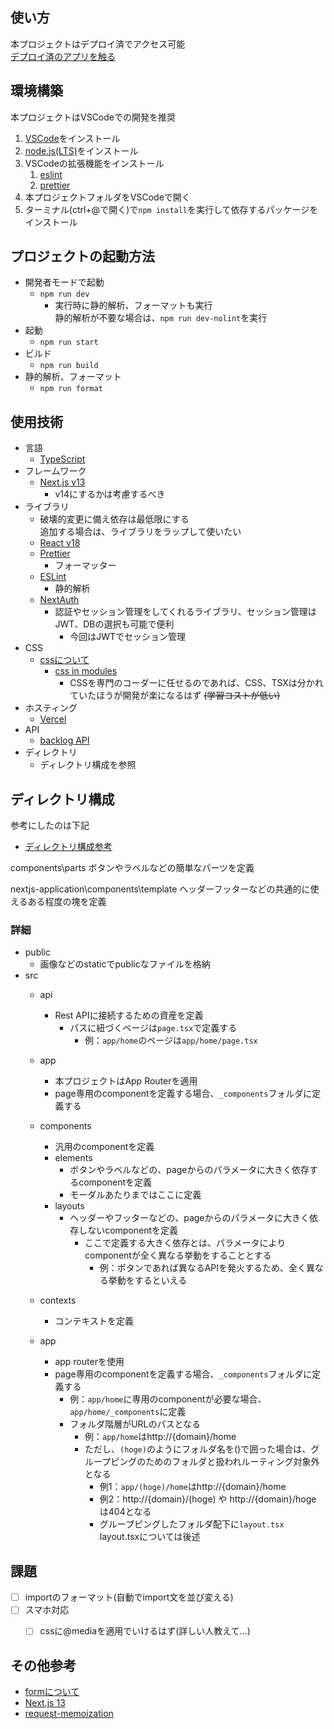 
## 使い方

本プロジェクトはデプロイ済でアクセス可能  
[デプロイ済のアプリを触る](https://nextjs-application-coral.vercel.app/home)


## 環境構築

本プロジェクトはVSCodeでの開発を推奨

1. [VSCode](https://code.visualstudio.com/)をインストール
2. [node.js(LTS)](https://nodejs.org/en)をインストール
3. VSCodeの拡張機能をインストール
   1. [eslint](https://marketplace.visualstudio.com/items?itemName=dbaeumer.vscode-eslint)
   2. [prettier](https://marketplace.visualstudio.com/items?itemName=esbenp.prettier-vscode)
4. 本プロジェクトフォルダをVSCodeで開く
5. ターミナル(ctrl+@で開く)で`npm install`を実行して依存するパッケージをインストール


## プロジェクトの起動方法

- 開発者モードで起動
  - `npm run dev`
    - 実行時に静的解析、フォーマットも実行  
        静的解析が不要な場合は、`npm run dev-nolint`を実行
- 起動
  - `npm run start`
- ビルド
  - `npm run build`
- 静的解析、フォーマット
  - `npm run format`


## 使用技術

- 言語
  - [TypeScript](https://www.typescriptlang.org/)
- フレームワーク
  - [Next.js v13](https://nextjs.org/blog/next-13)
    - v14にするかは考慮するべき
- ライブラリ
  - 破壊的変更に備え依存は最低限にする  
      追加する場合は、ライブラリをラップして使いたい
  - [React v18](https://ja.react.dev/)
  - [Prettier](https://prettier.io/)
    - フォーマッター
  - [ESLint](https://eslint.org/)
    - 静的解析
  - [NextAuth](https://next-auth.js.org/)
    - 認証やセッション管理をしてくれるライブラリ、セッション管理はJWT、DBの選択も可能で便利
      - 今回はJWTでセッション管理
- CSS
  - [cssについて](https://nextjs.org/docs/app/building-your-application/styling)
    - [css in modules](https://nextjs.org/docs/app/building-your-application/styling/css-modules)
      - CSSを専門のコーダーに任せるのであれば、CSS、TSXは分かれていたほうが開発が楽になるはず ~~(学習コストが低い)~~
- ホスティング
  - [Vercel](https://vercel.com/)
- API
  - [backlog API](https://developer.nulab.com/ja/docs/backlog/#)
- ディレクトリ
  - ディレクトリ構成を参照


## ディレクトリ構成

参考にしたのは下記

- [ディレクトリ構成参考](https://zenn.dev/yutabeee/articles/5e32a99a3cab97)
  
components\parts
ボタンやラベルなどの簡単なパーツを定義

nextjs-application\components\template
ヘッダーフッターなどの共通的に使えるある程度の塊を定義


### 詳細

- public
  - 画像などのstaticでpublicなファイルを格納
- src
  - api
    - Rest APIに接続するための資産を定義
      - パスに紐づくページは`page.tsx`で定義する
        - 例：`app/home`のページは`app/home/page.tsx`
  - app
    - 本プロジェクトはApp Routerを適用
    - page専用のcomponentを定義する場合、`_components`フォルダに定義する
  - components
    - 汎用のcomponentを定義
    - elements
      - ボタンやラベルなどの、pageからのパラメータに大きく依存するcomponentを定義
      - モーダルあたりまではここに定義
    - layouts
      - ヘッダーやフッターなどの、pageからのパラメータに大きく依存しないcomponentを定義
        - ここで定義する大きく依存とは、パラメータによりcomponentが全く異なる挙動をすることとする
          - 例：ボタンであれば異なるAPIを発火するため、全く異なる挙動をするといえる
  - contexts
    - コンテキストを定義

  - app
    - app routerを使用
    - page専用のcomponentを定義する場合、`_components`フォルダに定義する
      - 例：`app/home`に専用のcomponentが必要な場合、`app/home/_components`に定義
      - フォルダ階層がURLのパスとなる
        - 例：`app/home`はhttp://{domain}/home
        - ただし、`(hoge)`のようにフォルダ名を()で囲った場合は、グループピングのためのフォルダと扱われルーティング対象外となる
          - 例1：`app/(hoge)/home`はhttp://{domain}/home
          - 例2：http://{domain}/(hoge) や http://{domain}/hoge は404となる
          - グループピングしたフォルダ配下に`layout.tsx` layout.tsxについては後述


## 課題

- [ ] importのフォーマット(自動でimport文を並び変える)
- [ ] スマホ対応
  - [ ] cssに@mediaを適用でいけるはず(詳しい人教えて...)


## その他参考

- [formについて](https://qiita.com/nuko-suke/items/1393995fd53ecaeb1cbc)
- [Next.js 13](https://reffect.co.jp/react/next-js-13)
- [request-memoization](https://nextjs.org/docs/app/building-your-application/caching#request-memoization)
  